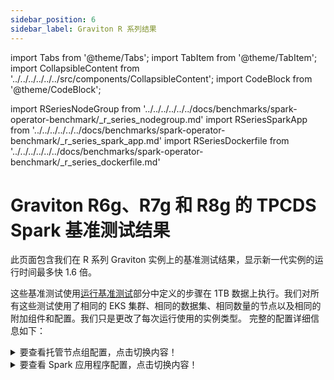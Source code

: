 ```yaml
---
sidebar_position: 6
sidebar_label: Graviton R 系列结果
---
```

import Tabs from '@theme/Tabs';
import TabItem from '@theme/TabItem';
import CollapsibleContent from '../../../../../../src/components/CollapsibleContent';
import CodeBlock from '@theme/CodeBlock';

import RSeriesNodeGroup from '../../../../../../docs/benchmarks/spark-operator-benchmark/_r_series_nodegroup.md'
import RSeriesSparkApp from '../../../../../../docs/benchmarks/spark-operator-benchmark/_r_series_spark_app.md'
import RSeriesDockerfile from '../../../../../../docs/benchmarks/spark-operator-benchmark/_r_series_dockerfile.md'

# Graviton R6g、R7g 和 R8g 的 TPCDS Spark 基准测试结果
此页面包含我们在 R 系列 Graviton 实例上的基准测试结果，显示新一代实例的运行时间最多快 1.6 倍。

这些基准测试使用[运行基准测试](./running-the-benchmark.md)部分中定义的步骤在 1TB 数据上执行。我们对所有这些测试使用了相同的 EKS 集群、相同的数据集、相同数量的节点以及相同的附加组件和配置。我们只是更改了每次运行使用的实例类型。
完整的配置详细信息如下：

<details>
<summary> 要查看托管节点组配置，点击切换内容！</summary>

<RSeriesNodeGroup />

</details>

<details>
<summary> 要查看 Spark 应用程序配置，点击切换内容！</summary>

<RSeriesSparkApp />

</details>
